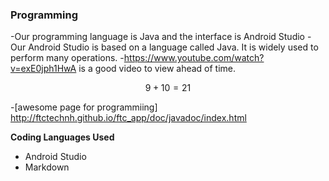 ### Programming
   -Our programming language is Java and the interface is Android Studio
   -Our Android Studio is based on a language called Java. It is widely used to perform many operations.
   -https://www.youtube.com/watch?v=exE0jph1HwA is a good video to view ahead of time.
   
   $$9 + 10 = 21$$
   
   -[awesome page for programmiing] http://ftctechnh.github.io/ftc_app/doc/javadoc/index.html
   
**Coding Languages Used**
   - Android Studio
   - Markdown
   

